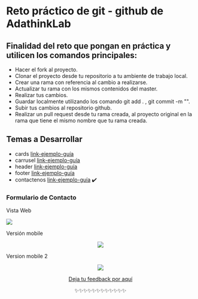 # Reto práctico de git - github de AdathinkLab


## Finalidad del reto que pongan en práctica y utilicen los comandos principales:

  * Hacer el fork al proyecto.
  * Clonar el proyecto desde tu repositorio a tu ambiente de trabajo local.
  * Crear una rama con referencia al cambio a realizarse.
  * Actualizar tu rama con los mismos contenidos del master.
  * Realizar tus cambios.
  * Guardar localmente utilizando los comando git add . , git commit -m "".
  * Subir tus cambios al repositorio github.
  * Realizar un pull request desde tu rama creada, al proyecto original en la rama que tiene el mismo nombre que tu rama creada.


## Temas a Desarrollar 
  * cards [link-ejemplo-guía](https://bootsnipp.com/snippets/92xNm)
  * carrusel [link-ejemplo-guía](https://mobirise.com/bootstrap-carousel/)
  * header [link-ejemplo-guía](https://getbootstrap.com/docs/4.1/examples/navbar-fixed/)
  * footer [link-ejemplo-guía](https://www.mockplus.com/blog/post/bootstrap-4-footer-template)
  * contactenos [link-ejemplo-guía](https://colorlib.com/wp/bootstrap-contact-form/) ✔️

### Formulario de Contacto 
Vista Web
<p> <img src= "https://raw.githubusercontent.com/VivianaGuerraCustodio/AdathinkLabWeb_Maquetado/master/src/images/viewWeb.png"> </p>
Versión mobile
<p align="center"><img src="https://raw.githubusercontent.com/VivianaGuerraCustodio/AdathinkLabWeb_Maquetado/master/src/images/viewMobile.png"></p>
Version mobile 2
<p align="center"><img src="https://raw.githubusercontent.com/VivianaGuerraCustodio/AdathinkLabWeb_Maquetado/master/src/images/viewMobile2.png"></p>

<p align="center"> <a href="https://forms.gle/Y8fZVKzJMrktxpRP9">Deja tu feedback por aquí  </a> </p>
<p align="center"> ✨✨✨✨✨✨✨✨✨✨✨✨ </p>